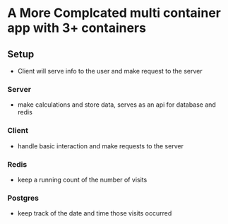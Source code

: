 # A More Complcated multi container app with 3+ containers

## Setup
* Client will serve info to the user and make request to the server

### Server
* make calculations and store data, serves as an api for database and redis

### Client
* handle basic interaction and make requests to the server

### Redis
* keep a running count of the number of visits

### Postgres
* keep track of the date and time those visits occurred
